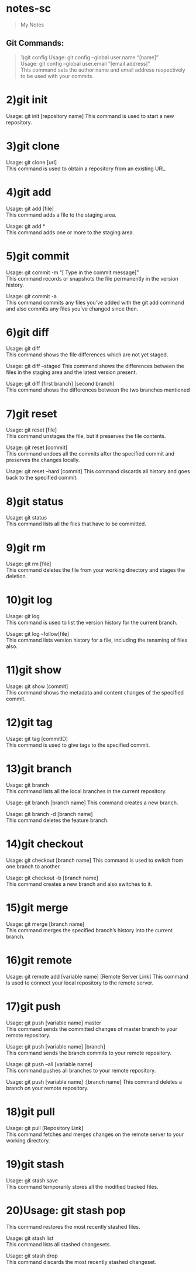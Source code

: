 # notes-sc
> My Notes
## Git Commands:
> 1)git config
Usage: git config –global user.name “[name]”  
Usage: git config –global user.email “[email address]”  
This command sets the author name and email address respectively to be used with your commits.

# 2)git init
Usage: git init [repository name]
This command is used to start a new repository.

# 3)git clone
Usage: git clone [url]  
This command is used to obtain a repository from an existing URL.

# 4)git add
Usage: git add [file]  
This command adds a file to the staging area.

Usage: git add *  
This command adds one or more to the staging area.

# 5)git commit
Usage: git commit -m “[ Type in the commit message]”  
This command records or snapshots the file permanently in the version history.

Usage: git commit -a  
This command commits any files you’ve added with the git add command and also commits any files you’ve changed since then.

# 6)git diff
Usage: git diff  
This command shows the file differences which are not yet staged.

Usage: git diff –staged 
This command shows the differences between the files in the staging area and the latest version present.

Usage: git diff [first branch] [second branch]  
This command shows the differences between the two branches mentioned

# 7)git reset
Usage: git reset [file]  
This command unstages the file, but it preserves the file contents.

Usage: git reset [commit]  
This command undoes all the commits after the specified commit and preserves the changes locally.

Usage: git reset –hard [commit]
This command discards all history and goes back to the specified commit.

# 8)git status
Usage: git status  
This command lists all the files that have to be committed.

# 9)git rm
Usage: git rm [file]  
This command deletes the file from your working directory and stages the deletion.

# 10)git log
Usage: git log  
This command is used to list the version history for the current branch.

Usage: git log –follow[file]  
This command lists version history for a file, including the renaming of files also.

# 11)git show
Usage: git show [commit]  
This command shows the metadata and content changes of the specified commit.

# 12)git tag
Usage: git tag [commitID]  
This command is used to give tags to the specified commit.

# 13)git branch
Usage: git branch  
This command lists all the local branches in the current repository.

Usage: git branch [branch name] 
This command creates a new branch.

Usage: git branch -d [branch name]  
This command deletes the feature branch.

# 14)git checkout
Usage: git checkout [branch name] 
This command is used to switch from one branch to another.

Usage: git checkout -b [branch name]  
This command creates a new branch and also switches to it.

# 15)git merge
Usage: git merge [branch name]  
This command merges the specified branch’s history into the current branch.

# 16)git remote
Usage: git remote add [variable name] [Remote Server Link] 
This command is used to connect your local repository to the remote server.

# 17)git push
Usage: git push [variable name] master  
This command sends the committed changes of master branch to your remote repository.

Usage: git push [variable name] [branch]  
This command sends the branch commits to your remote repository.

Usage: git push –all [variable name]  
This command pushes all branches to your remote repository.

Usage: git push [variable name] :[branch name] 
This command deletes a branch on your remote repository.

# 18)git pull
Usage: git pull [Repository Link]  
This command fetches and merges changes on the remote server to your working directory.

# 19)git stash
Usage: git stash save  
This command temporarily stores all the modified tracked files.

# 20)Usage: git stash pop 
This command restores the most recently stashed files.

Usage: git stash list  
This command lists all stashed changesets.

Usage: git stash drop  
This command discards the most recently stashed changeset.
